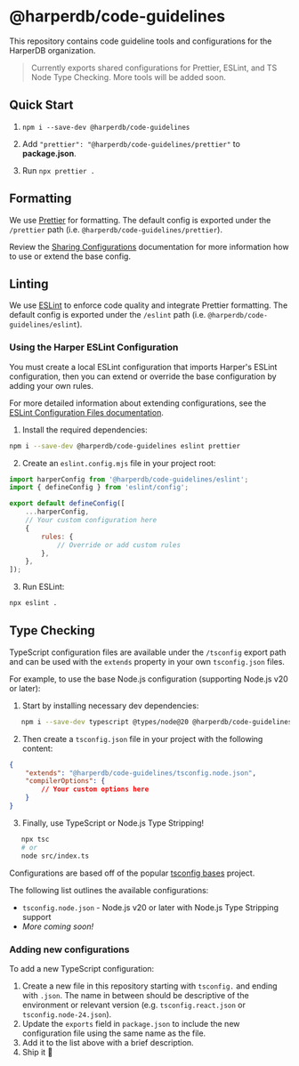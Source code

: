 # @harperdb/code-guidelines

This repository contains code guideline tools and configurations for the HarperDB organization.

> Currently exports shared configurations for Prettier, ESLint, and TS Node Type Checking. More tools will be added soon.

## Quick Start

1. `npm i --save-dev @harperdb/code-guidelines`

2. Add `"prettier": "@harperdb/code-guidelines/prettier"` to **package.json**.

3. Run `npx prettier .`

## Formatting

We use [Prettier](https://prettier.io/) for formatting. The default config is exported under the `/prettier` path (i.e. `@harperdb/code-guidelines/prettier`).

Review the [Sharing Configurations](https://prettier.io/docs/en/sharing-configurations) documentation for more information how to use or extend the base config.

## Linting

We use [ESLint](https://eslint.org/) to enforce code quality and integrate Prettier formatting. The default config is exported under the `/eslint` path (i.e. `@harperdb/code-guidelines/eslint`).

### Using the Harper ESLint Configuration

You must create a local ESLint configuration that imports Harper's ESLint configuration, then you can extend or override the base configuration by adding your own rules.

For more detailed information about extending configurations, see the [ESLint Configuration Files documentation](https://eslint.org/docs/latest/use/configure/configuration-files#extending-configurations).

1. Install the required dependencies:

```bash
npm i --save-dev @harperdb/code-guidelines eslint prettier
```

2. Create an `eslint.config.mjs` file in your project root:

```javascript
import harperConfig from '@harperdb/code-guidelines/eslint';
import { defineConfig } from 'eslint/config';

export default defineConfig([
	...harperConfig,
	// Your custom configuration here
	{
		rules: {
			// Override or add custom rules
		},
	},
]);
```

3. Run ESLint:

```bash
npx eslint .
```

## Type Checking

TypeScript configuration files are available under the `/tsconfig` export path and can be used with the `extends` property in your own `tsconfig.json` files.

For example, to use the base Node.js configuration (supporting Node.js v20 or later):

1. Start by installing necessary dev dependencies:

```bash
   npm i --save-dev typescript @types/node@20 @harperdb/code-guidelines
```

2. Then create a `tsconfig.json` file in your project with the following content:

```json
{
	"extends": "@harperdb/code-guidelines/tsconfig.node.json",
	"compilerOptions": {
		// Your custom options here
	}
}
```

3. Finally, use TypeScript or Node.js Type Stripping!

```bash
   npx tsc
   # or
   node src/index.ts
```

Configurations are based off of the popular [tsconfig bases](https://github.com/tsconfig/bases) project.

The following list outlines the available configurations:

- `tsconfig.node.json` - Node.js v20 or later with Node.js Type Stripping support
- _More coming soon!_

### Adding new configurations

To add a new TypeScript configuration:

1. Create a new file in this repository starting with `tsconfig.` and ending with `.json`. The name in between should be descriptive of the environment or relevant version (e.g. `tsconfig.react.json` or `tsconfig.node-24.json`).
2. Update the `exports` field in `package.json` to include the new configuration file using the same name as the file.
3. Add it to the list above with a brief description.
4. Ship it 🚀
